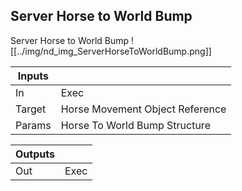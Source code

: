 ## Server Horse to World Bump
Server Horse to World Bump
![[../img/nd_img_ServerHorseToWorldBump.png]]

|Inputs||
|--|--|
| In | Exec |
| Target | Horse Movement Object Reference |
| Params | Horse To World Bump Structure |

|Outputs||
|--|--|
| Out | Exec |
